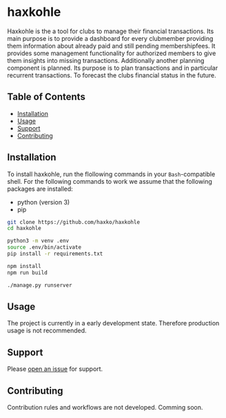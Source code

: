 # haxkohle

Haxkohle is the a tool for clubs to manage their financial transactions.
Its main purpose is to provide a dashboard for every clubmember providing them information about already paid and still pending membershipfees.
It provides some management functionality for authorized members to give them insights into missing transactions.
Additionally another planning component is planned. Its purpose is to plan transactions and in particular recurrent transactions.
To forecast the clubs financial status in the future.

## Table of Contents

- [Installation](#installation)
- [Usage](#usage)
- [Support](#support)
- [Contributing](#contributing)

## Installation

To install haxkohle, run the flollowing commands in your `Bash`-compatible shell. For the following commands to work we assume that the following packages are installed:

- python (version 3)
- pip

```sh
git clone https://github.com/haxko/haxkohle
cd haxkohle

python3 -m venv .env
source .env/bin/activate
pip install -r requirements.txt

npm install
npm run build

./manage.py runserver
```

## Usage

The project is currently in a early development state. Therefore production usage is not recommended.


## Support

Please [open an issue](https://github.com/fraction/readme-boilerplate/issues/new) for support.

## Contributing

Contribution rules and workflows are not developed. Comming soon.
